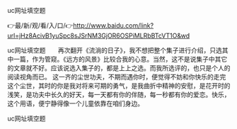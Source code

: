 uc网址填空题

👉最/新/观/看/入/口/👉http://www.baidu.com/link?url=jHz8AcivB1yuSpc8sJSrNM3GjOR6OSPiMLRbBTcVT1O&wd

uc网址填空题　　再次翻开《流淌的日子》，我不想把整个集子进行介绍，只选其中一篇，作为管窥。《远方的风景》比较合我的心意。当然，这不是说集子中其它的文章就不好。应该说选入集子的，都是上上之选。而我所选评的，也只是个人的阅读视角而已。
这一齐的尘世功夫，不期而遇你时，便觉得不妨和你快乐的走完这个尘世，其时的你是我对将来可期的勇气，是我曲折中精神的安慰，是花开时的浅笑，是功夫中长久的好天，每一天都有你的伴随，每一秒都有你的爱恋。快乐，这个用语，便宁静得像一个儿童依靠在咱们身边。


uc网址填空题
